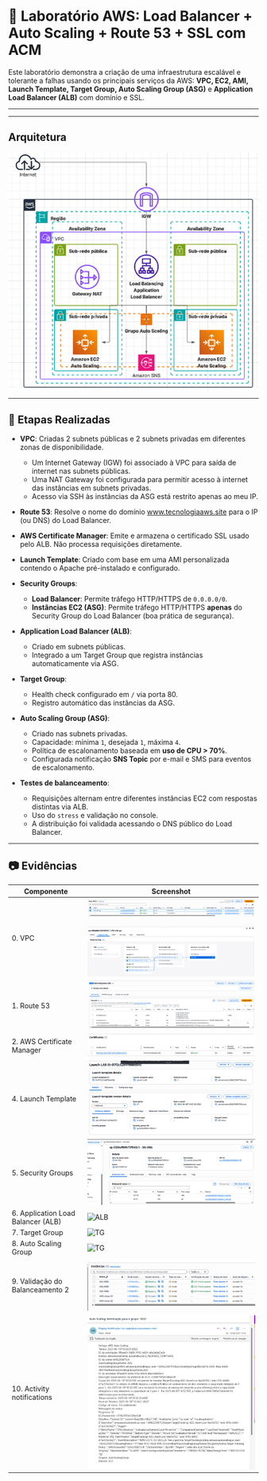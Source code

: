 # 🚀 Laboratório AWS: Load Balancer + Auto Scaling + Route 53 + SSL com ACM

Este laboratório demonstra a criação de uma infraestrutura escalável e tolerante a falhas usando os principais serviços da AWS: **VPC, EC2, AMI, Launch Template, Target Group, Auto Scaling Group (ASG)** e **Application Load Balancer (ALB)** com domínio e SSL.

---
---

##  Arquitetura

![Diagrama de Arquitetura](evidencias/arquitetura.png)

---

## 🔧 Etapas Realizadas

- **VPC**: Criadas 2 subnets públicas e 2 subnets privadas em diferentes zonas de disponibilidade.  
  - Um Internet Gateway (IGW) foi associado à VPC para saída de internet nas subnets públicas.  
  - Uma NAT Gateway foi configurada para permitir acesso à internet das instâncias em subnets privadas.  
  - Acesso via SSH às instâncias da ASG está restrito apenas ao meu IP.
    
- **Route 53**: Resolve o nome do domínio www.tecnologiaaws.site para o IP (ou DNS) do Load Balancer.
  
- **AWS Certificate Manager**: 	Emite e armazena o certificado SSL usado pelo ALB. Não processa requisições diretamente.
  
- **Launch Template**: Criado com base em uma AMI personalizada contendo o Apache pré-instalado e configurado.

- **Security Groups**:  
  - **Load Balancer**: Permite tráfego HTTP/HTTPS de `0.0.0.0/0`.  
  - **Instâncias EC2 (ASG)**: Permite tráfego HTTP/HTTPS **apenas** do Security Group do Load Balancer (boa prática de segurança).

- **Application Load Balancer (ALB)**:  
  - Criado em subnets públicas.  
  - Integrado a um Target Group que registra instâncias automaticamente via ASG.

- **Target Group**:  
  - Health check configurado em `/` via porta 80.  
  - Registro automático das instâncias da ASG.

- **Auto Scaling Group (ASG)**:  
  - Criado nas subnets privadas.  
  - Capacidade: mínima `1`, desejada `1`, máxima `4`.  
  - Política de escalonamento baseada em **uso de CPU > 70%**.
  - Configurada notificação **SNS Topic** por e-mail e SMS para eventos de escalonamento.

- **Testes de balanceamento**:  
  - Requisições alternam entre diferentes instâncias EC2 com respostas distintas via ALB.
  - Uso do `stress` e validação no console.
  - A distribuição foi validada acessando o DNS público do Load Balancer.
    


---

## 📷 Evidências

| Componente                               | Screenshot                |
|------------------------------------------|----------------------------|
| 0. VPC                     | ![LT](evidencias/vpc.png) |
| 1. Route 53                  | ![LT](evidencias/route53.png) |
| 2. AWS Certificate Manager         | ![LT](evidencias/cm.png) |
| 4. Launch Template                       | ![LT](evidencias/Launch1.png) |
| 5. Security Groups                       | ![SG](evidencias/sg.png)  |
| 6. Application Load Balancer (ALB)       | ![ALB](evidencias/alba.png)|
| 7. Target Group                          | ![TG](evidencias/tg1.png)  |
| 8. Auto Scaling Group                       | ![TG](evidencias/ASG.png)  |
| 9. Validação do Balanceamento 2          | ![Teste2](evidencias/teste2.png)|
| 10. Activity notifications       | ![Teste1](evidencias/ntf.png)|

